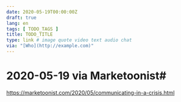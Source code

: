 ```yaml
---
date: 2020-05-19T00:00:00Z
draft: true
lang: en
tags: [ TODO_TAGS ]
title: TODO_TITLE
type: link # image quote video text audio chat
via: "[Who](http://example.com)"
---
```



# 2020-05-19 via Marketoonist# 

https://marketoonist.com/2020/05/communicating-in-a-crisis.html

